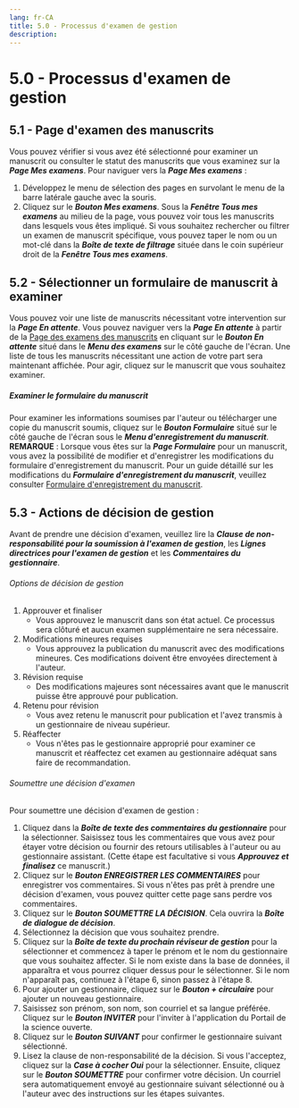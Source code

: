 ```yaml
---
lang: fr-CA
title: 5.0 - Processus d'examen de gestion
description:
---
```


# 5.0 - Processus d'examen de gestion

## 5.1 - Page d'examen des manuscrits

Vous pouvez vérifier si vous avez été sélectionné pour examiner un manuscrit ou consulter le statut des manuscrits que vous examinez sur la ***Page Mes examens***. Pour naviguer vers la ***Page Mes examens*** :
1. Développez le menu de sélection des pages en survolant le menu de la barre latérale gauche avec la souris.
2. Cliquez sur le ***Bouton Mes examens***.
Sous la ***Fenêtre Tous mes examens*** au milieu de la page, vous pouvez voir tous les manuscrits dans lesquels vous êtes impliqué. Si vous souhaitez rechercher ou filtrer un examen de manuscrit spécifique, vous pouvez taper le nom ou un mot-clé dans la ***Boîte de texte de filtrage*** située dans le coin supérieur droit de la ***Fenêtre Tous mes examens***.

## 5.2 - Sélectionner un formulaire de manuscrit à examiner

Vous pouvez voir une liste de manuscrits nécessitant votre intervention sur la ***Page En attente***. Vous pouvez naviguer vers la ***Page En attente*** à partir de la [Page des examens des manuscrits](#_5-1-page-dexamen-des-manuscrits) en cliquant sur le ***Bouton En attente*** situé dans le ***Menu des examens*** sur le côté gauche de l'écran. Une liste de tous les manuscrits nécessitant une action de votre part sera maintenant affichée. Pour agir, cliquez sur le manuscrit que vous souhaitez examiner.

##### Examiner le formulaire du manuscrit

Pour examiner les informations soumises par l'auteur ou télécharger une copie du manuscrit soumis, cliquez sur le ***Bouton Formulaire*** situé sur le côté gauche de l'écran sous le ***Menu d'enregistrement du manuscrit***.
**REMARQUE** : Lorsque vous êtes sur la ***Page Formulaire*** pour un manuscrit, vous avez la possibilité de modifier et d'enregistrer les modifications du formulaire d'enregistrement du manuscrit. Pour un guide détaillé sur les modifications du ***Formulaire d'enregistrement du manuscrit***, veuillez consulter [Formulaire d'enregistrement du manuscrit](/fr/guide/manuscript-record-form).

## 5.3 - Actions de décision de gestion

Avant de prendre une décision d'examen, veuillez lire la ***Clause de non-responsabilité pour la soumission à l'examen de gestion***, les ***Lignes directrices pour l'examen de gestion*** et les ***Commentaires du gestionnaire***.

###### Options de décision de gestion

1. Approuver et finaliser
    - Vous approuvez le manuscrit dans son état actuel. Ce processus sera clôturé et aucun examen supplémentaire ne sera nécessaire.
2. Modifications mineures requises
    - Vous approuvez la publication du manuscrit avec des modifications mineures. Ces modifications doivent être envoyées directement à l'auteur.
3. Révision requise
    - Des modifications majeures sont nécessaires avant que le manuscrit puisse être approuvé pour publication.
4. Retenu pour révision
    - Vous avez retenu le manuscrit pour publication et l'avez transmis à un gestionnaire de niveau supérieur.
5. Réaffecter
    - Vous n'êtes pas le gestionnaire approprié pour examiner ce manuscrit et réaffectez cet examen au gestionnaire adéquat sans faire de recommandation.

###### Soumettre une décision d'examen

Pour soumettre une décision d'examen de gestion :
1. Cliquez dans la ***Boîte de texte des commentaires du gestionnaire*** pour la sélectionner. Saisissez tous les commentaires que vous avez pour étayer votre décision ou fournir des retours utilisables à l'auteur ou au gestionnaire assistant. (Cette étape est facultative si vous ***Approuvez et finalisez*** ce manuscrit.)
2. Cliquez sur le ***Bouton ENREGISTRER LES COMMENTAIRES*** pour enregistrer vos commentaires. Si vous n'êtes pas prêt à prendre une décision d'examen, vous pouvez quitter cette page sans perdre vos commentaires.
3. Cliquez sur le ***Bouton SOUMETTRE LA DÉCISION***. Cela ouvrira la ***Boîte de dialogue de décision***.
4. Sélectionnez la décision que vous souhaitez prendre.
5. Cliquez sur la ***Boîte de texte du prochain réviseur de gestion*** pour la sélectionner et commencez à taper le prénom et le nom du gestionnaire que vous souhaitez affecter. Si le nom existe dans la base de données, il apparaîtra et vous pourrez cliquer dessus pour le sélectionner. Si le nom n'apparaît pas, continuez à l'étape 6, sinon passez à l'étape 8.
6. Pour ajouter un gestionnaire, cliquez sur le ***Bouton + circulaire*** pour ajouter un nouveau gestionnaire.
7. Saisissez son prénom, son nom, son courriel et sa langue préférée. Cliquez sur le ***Bouton INVITER*** pour l'inviter à l'application du Portail de la science ouverte.
8. Cliquez sur le ***Bouton SUIVANT*** pour confirmer le gestionnaire suivant sélectionné.
9. Lisez la clause de non-responsabilité de la décision. Si vous l'acceptez, cliquez sur la ***Case à cocher Oui*** pour la sélectionner. Ensuite, cliquez sur le ***Bouton SOUMETTRE*** pour confirmer votre décision.
Un courriel sera automatiquement envoyé au gestionnaire suivant sélectionné ou à l'auteur avec des instructions sur les étapes suivantes.
